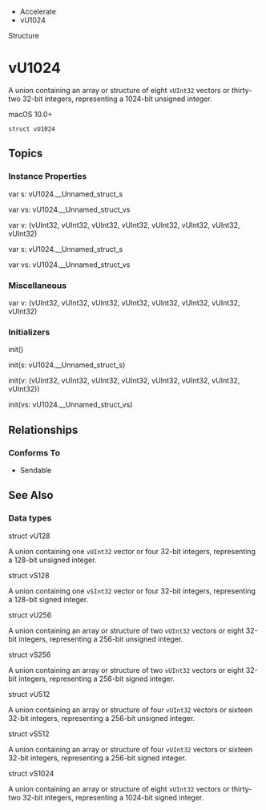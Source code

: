 

- Accelerate
-  vU1024 

Structure

# vU1024

A union containing an array or structure of eight `vUInt32` vectors or thirty-two 32-bit integers, representing a 1024-bit unsigned integer.

macOS 10.0+

``` source
struct vU1024
```

## Topics

### Instance Properties

var s: vU1024.__Unnamed_struct_s

var vs: vU1024.__Unnamed_struct_vs

var v: (vUInt32, vUInt32, vUInt32, vUInt32, vUInt32, vUInt32, vUInt32, vUInt32)

var s: vU1024.__Unnamed_struct_s

var vs: vU1024.__Unnamed_struct_vs

### Miscellaneous

var v: (vUInt32, vUInt32, vUInt32, vUInt32, vUInt32, vUInt32, vUInt32, vUInt32)

### Initializers

init()

init(s: vU1024.__Unnamed_struct_s)

init(v: (vUInt32, vUInt32, vUInt32, vUInt32, vUInt32, vUInt32, vUInt32, vUInt32))

init(vs: vU1024.__Unnamed_struct_vs)

## Relationships

### Conforms To

- Sendable

## See Also

### Data types

struct vU128

A union containing one `vUInt32` vector or four 32-bit integers, representing a 128-bit unsigned integer.

struct vS128

A union containing one `vSInt32` vector or four 32-bit integers, representing a 128-bit signed integer.

struct vU256

A union containing an array or structure of two `vUInt32` vectors or eight 32-bit integers, representing a 256-bit unsigned integer.

struct vS256

A union containing an array or structure of two `vUInt32` vectors or eight 32-bit integers, representing a 256-bit signed integer.

struct vU512

A union containing an array or structure of four `vUInt32` vectors or sixteen 32-bit integers, representing a 256-bit unsigned integer.

struct vS512

A union containing an array or structure of four `vUInt32` vectors or sixteen 32-bit integers, representing a 256-bit signed integer.

struct vS1024

A union containing an array or structure of eight `vUInt32` vectors or thirty-two 32-bit integers, representing a 1024-bit signed integer.

